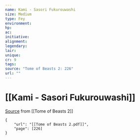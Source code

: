 ```yaml
---
name: Kami - Sasori Fukurouwashi
size: Medium
type: Fey
environment: 
hp: 
ac: 
initiative: 
alignment: 
legendary: 
lair: 
unique: 
cr: 9
tags: 
source: "Tome of Beasts 2: 226"
url: ""
---
```

# [[Kami - Sasori Fukurouwashi]]

[Source](zotero://open-pdf/library/items/9UQIAB6R?page=226) from [[Tome of Beasts 2]]

```pdf
{
	"url": "[[Tome of Beasts 2.pdf]]",
	"page": [226]
}
```

